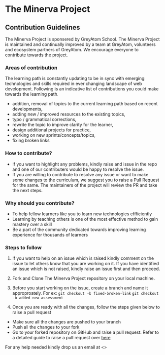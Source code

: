 # The Minerva Project
## Contribution Guidelines

The Minerva Project is sponsered by GreyAtom School. The Minerva Project is maintained and continually improved by a team at GreyAtom, volunteers and ecosystem partners of GreyAtom. We encourage everyone to contribute towards the project.

### Areas of contribution
The learning path is constantly updating to be in sync with emerging technologies and skills required in ever changing landscape of web development.
Following is an indicative list of contributions you could make towards the learning path.
 - addition, removal of topics to the current learning path based on recent developments,
 - adding new / improved resources to the existing topics,
 - typo / grammatical corrections,
 - rewrite the topic to improve clarity for the learner,
 - design additional projects for practice,
 - working on new sprints/concepts/topics,
 - fixing broken links
 
 
### How to contribute?
 - If you want to highlight any problems, kindly raise and issue in the repo and one of our contributers would be happy to resolve the issue.
 - If you are willing to contribute to resolve any issue or want to make some changes to the curriculum, we suggest you to raise a Pull Request for the same. The maintainers of the project will review the PR and take the next steps.

### Why should you contribute?
 - To help fellow learners like you to learn new technologies effficiently
 - Learning by teaching others is one of the most effective method to gain mastery over a skill
 - Be a part of the community dedicated towards improving learning experience for thousands of learners

### Steps to follow
1. If you want to help on an issue which is raised kindly comment on the issue to let others know that you are working on it. If you have identified an issue which is not raised, kindly raise an issue first and then proceed.

2. Fork and Clone The Minerva Project repository on your local machine.

3. Before you start working on the issue, create a branch and name it approproately.
For ex:
```git checkout -b fixed-broken-link```
```git checkout -b added-new-assessment```

4. Once you are ready with all the changes, follow the steps given below to raise a pull request
 - Make sure all the changes are pushed to your branch
 - Push all the changes to your fork
 - Go to your forked repository on GitHub and raise a pull request. Refer to a detailed guide to raise a pull request over [here](https://help.github.com/en/github/collaborating-with-issues-and-pull-requests/creating-a-pull-request)

For any help needed kindly drop us an email at <>
